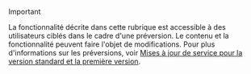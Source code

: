 > [!IMPORTANT]
> La fonctionnalité décrite dans cette rubrique est accessible à des utilisateurs ciblés dans le cadre d'une préversion. Le contenu et la fonctionnalité peuvent faire l'objet de modifications. Pour plus d'informations sur les préversions, voir [Mises à jour de service pour la version standard et la première version](https://docs.microsoft.com/en-us/dynamics365/unified-operations/fin-and-ops/get-started/public-preview-releases).
